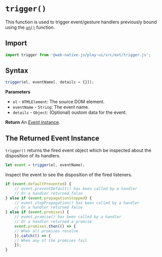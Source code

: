 # `trigger()`
This function is used to trigger event/gesture handlers previously bound using the [`on()`](/play-ui/v002/api/evt/on.md) function.

## Import

```js
import trigger from '@web-native-js/play-ui/src/evt/trigger.js';
```

## Syntax

```js
trigger(el, eventName[, details = {}]);
```

**Parameters**
+ `el` - `HTMLElement`: The source DOM element.
+ `eventName` - `String`: The event name.
+ `details` - `Object`: (Optional) oustom data for the event.

**Return**
An [*Event* instance](#the-returned-event-instance).

## The Returned Event Instance

`trigger()` returns the fired event object which be inspected about the disposition of its handlers.

```js
let event = trigger(el, eventName);
```

Inspect the event to see the disposition of the fired listeners.

```js
if (event.defaultPrevented) {
    // event.preventDefault() has been called by a handler
    // Or a handler returned false
} else if (event.propagationStopped) {
    // event.stopPropagation() has been called by a handler
    // Or a handler returned false
} else if (event.promises) {
    // event.promise() has been called by a handler
    // Or a handler returned a promise
    event.promises.then(() => {
    // When all promises resolve
    }).catch(() => {
    // When any of the promises fail
    });
}
```